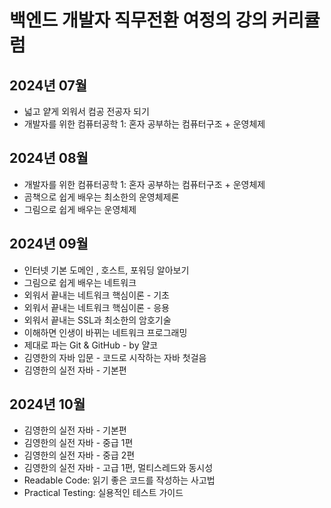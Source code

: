 # 백엔드 개발자 직무전환 여정의 강의 커리큘럼

## 2024년 07월

- 넓고 얕게 외워서 컴공 전공자 되기
- 개발자를 위한 컴퓨터공학 1: 혼자 공부하는 컴퓨터구조 + 운영체제

## 2024년 08월

- 개발자를 위한 컴퓨터공학 1: 혼자 공부하는 컴퓨터구조 + 운영체제
- 곰책으로 쉽게 배우는 최소한의 운영체제론
- 그림으로 쉽게 배우는 운영체제

## 2024년 09월

- 인터넷 기본 도메인 , 호스트, 포워딩 알아보기
- 그림으로 쉽게 배우는 네트워크
- 외워서 끝내는 네트워크 핵심이론 - 기초
- 외워서 끝내는 네트워크 핵심이론 - 응용
- 외워서 끝내는 SSL과 최소한의 암호기술
- 이해하면 인생이 바뀌는 네트워크 프로그래밍
- 제대로 파는 Git & GitHub - by 얄코
- 김영한의 자바 입문 - 코드로 시작하는 자바 첫걸음
- 김영한의 실전 자바 - 기본편

## 2024년 10월

- 김영한의 실전 자바 - 기본편
- 김영한의 실전 자바 - 중급 1편
- 김영한의 실전 자바 - 중급 2편
- 김영한의 실전 자바 - 고급 1편, 멀티스레드와 동시성
- Readable Code: 읽기 좋은 코드를 작성하는 사고법
- Practical Testing: 실용적인 테스트 가이드
